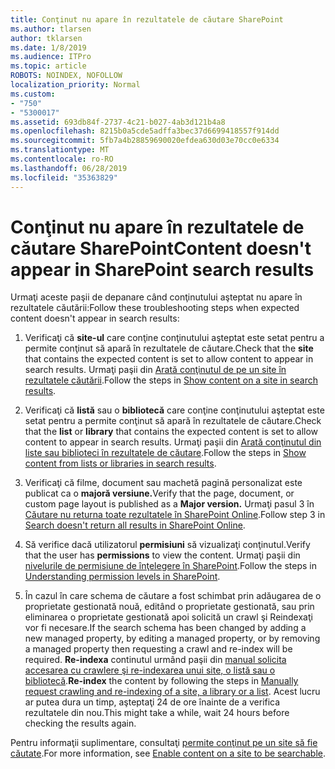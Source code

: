 ```yaml
---
title: Conţinut nu apare în rezultatele de căutare SharePoint
ms.author: tlarsen
author: tklarsen
ms.date: 1/8/2019
ms.audience: ITPro
ms.topic: article
ROBOTS: NOINDEX, NOFOLLOW
localization_priority: Normal
ms.custom:
- "750"
- "5300017"
ms.assetid: 693db84f-2737-4c21-b027-4ab3d121b4a8
ms.openlocfilehash: 8215b0a5cde5adffa3bec37d6699418557f914dd
ms.sourcegitcommit: 5fb7a4b28859690020efdea630d03e70cc0e6334
ms.translationtype: MT
ms.contentlocale: ro-RO
ms.lasthandoff: 06/28/2019
ms.locfileid: "35363829"
---
```

# <a name="content-doesnt-appear-in-sharepoint-search-results"></a><span data-ttu-id="3638d-102">Conţinut nu apare în rezultatele de căutare SharePoint</span><span class="sxs-lookup"><span data-stu-id="3638d-102">Content doesn't appear in SharePoint search results</span></span>

<span data-ttu-id="3638d-103">Urmaţi aceste paşii de depanare când conţinutului aşteptat nu apare în rezultatele căutării:</span><span class="sxs-lookup"><span data-stu-id="3638d-103">Follow these troubleshooting steps when expected content doesn't appear in search results:</span></span>
  
1. <span data-ttu-id="3638d-104">Verificaţi că **site-ul** care conţine conţinutului aşteptat este setat pentru a permite conţinut să apară în rezultatele de căutare.</span><span class="sxs-lookup"><span data-stu-id="3638d-104">Check that the **site** that contains the expected content is set to allow content to appear in search results.</span></span> <span data-ttu-id="3638d-105">Urmaţi paşii din [Arată conţinutul de pe un site în rezultatele căutării](https://docs.microsoft.com/sharepoint/make-site-content-searchable#show-content-on-a-site-in-search-results).</span><span class="sxs-lookup"><span data-stu-id="3638d-105">Follow the steps in [Show content on a site in search results](https://docs.microsoft.com/sharepoint/make-site-content-searchable#show-content-on-a-site-in-search-results).</span></span>

2. <span data-ttu-id="3638d-106">Verificaţi că **listă** sau o **bibliotecă** care conţine conţinutului aşteptat este setat pentru a permite conţinut să apară în rezultatele de căutare.</span><span class="sxs-lookup"><span data-stu-id="3638d-106">Check that the **list** or **library** that contains the expected content is set to allow content to appear in search results.</span></span> <span data-ttu-id="3638d-107">Urmaţi paşii din [Arată conţinutul din liste sau biblioteci în rezultatele de căutare](https://docs.microsoft.com/sharepoint/make-site-content-searchable#show-content-from-lists-or-libraries-in-search-results).</span><span class="sxs-lookup"><span data-stu-id="3638d-107">Follow the steps in [Show content from lists or libraries in search results](https://docs.microsoft.com/sharepoint/make-site-content-searchable#show-content-from-lists-or-libraries-in-search-results).</span></span>

3. <span data-ttu-id="3638d-108">Verificaţi că filme, document sau machetă pagină personalizat este publicat ca o **majoră versiune.**</span><span class="sxs-lookup"><span data-stu-id="3638d-108">Verify that the page, document, or custom page layout is published as a **Major version.**</span></span> <span data-ttu-id="3638d-109">Urmaţi pasul 3 în [Căutare nu returna toate rezultatele în SharePoint Online](https://go.microsoft.com/fwlink/?linkid=874525).</span><span class="sxs-lookup"><span data-stu-id="3638d-109">Follow step 3 in [Search doesn't return all results in SharePoint Online](https://go.microsoft.com/fwlink/?linkid=874525).</span></span>

4. <span data-ttu-id="3638d-110">Să verifice dacă utilizatorul **permisiuni** să vizualizaţi conţinutul.</span><span class="sxs-lookup"><span data-stu-id="3638d-110">Verify that the user has **permissions** to view the content.</span></span> <span data-ttu-id="3638d-111">Urmaţi paşii din [nivelurile de permisiune de înţelegere în SharePoint](https://docs.microsoft.com/en-us/sharepoint/understanding-permission-levels).</span><span class="sxs-lookup"><span data-stu-id="3638d-111">Follow the steps in [Understanding permission levels in SharePoint](https://docs.microsoft.com/en-us/sharepoint/understanding-permission-levels).</span></span>
    
5. <span data-ttu-id="3638d-112">În cazul în care schema de căutare a fost schimbat prin adăugarea de o proprietate gestionată nouă, editând o proprietate gestionată, sau prin eliminarea o proprietate gestionată apoi solicită un crawl şi Reindexaţi vor fi necesare.</span><span class="sxs-lookup"><span data-stu-id="3638d-112">If the search schema has been changed by adding a new managed property, by editing a managed property, or by removing a managed property then requesting a crawl and re-index will be required.</span></span> <span data-ttu-id="3638d-113">**Re-indexa** continutul urmând paşii din [manual solicita accesarea cu crawlere şi re-indexarea unui site, o listă sau o bibliotecă](https://docs.microsoft.com/sharepoint/crawl-site-content).</span><span class="sxs-lookup"><span data-stu-id="3638d-113">**Re-index** the content by following the steps in [Manually request crawling and re-indexing of a site, a library or a list](https://docs.microsoft.com/sharepoint/crawl-site-content).</span></span> <span data-ttu-id="3638d-114">Acest lucru ar putea dura un timp, aşteptaţi 24 de ore înainte de a verifica rezultatele din nou.</span><span class="sxs-lookup"><span data-stu-id="3638d-114">This might take a while, wait 24 hours before checking the results again.</span></span>

<span data-ttu-id="3638d-115">Pentru informaţii suplimentare, consultaţi [permite conţinut pe un site să fie căutate](https://docs.microsoft.com/sharepoint/make-site-content-searchable).</span><span class="sxs-lookup"><span data-stu-id="3638d-115">For more information, see [Enable content on a site to be searchable](https://docs.microsoft.com/sharepoint/make-site-content-searchable).</span></span> 
  

